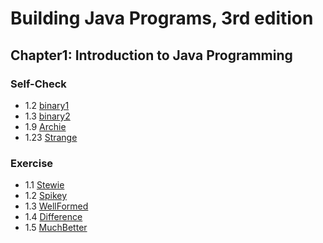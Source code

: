 # Building Java Programs, 3rd edition

## Chapter1: Introduction to Java Programming
### Self-Check
* 1.2  [binary1](binary1.java)
* 1.3  [binary2](binary2.java)
* 1.9  [Archie](Archie.java)
* 1.23 [Strange](Strange.java)
### Exercise
* 1.1 [Stewie](Stewie.java)
* 1.2 [Spikey](Spikey.java)
* 1.3 [WellFormed](WellFormed.java)
* 1.4 [Difference](Difference.java)
* 1.5 [MuchBetter](MuchBetter.java)
